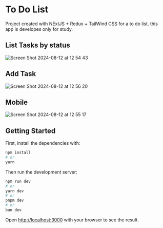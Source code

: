 # To Do List

Project created with NExtJS + Redux + TailWind CSS for a to do list. this app is developes only for study.

## List Tasks by status
![Screen Shot 2024-08-12 at 12 54 43](https://github.com/user-attachments/assets/983e578c-6d55-4b0a-8a39-f527f3272f7d)

## Add Task
![Screen Shot 2024-08-12 at 12 56 20](https://github.com/user-attachments/assets/5cee155c-e6ea-4d20-83e1-ebf1c0f1318b)

## Mobile
![Screen Shot 2024-08-12 at 12 55 17](https://github.com/user-attachments/assets/fbf0de7d-726c-41c7-adcc-cab5092b1052)

## Getting Started

First, install the dependencies with:
```bash
npm install
# or
yarn 
```

Then run the development server:

```bash
npm run dev
# or
yarn dev
# or
pnpm dev
# or
bun dev
```

Open [http://localhost:3000](http://localhost:3000) with your browser to see the result.
